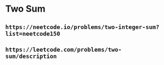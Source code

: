 # Two Sum

## `https://neetcode.io/problems/two-integer-sum?list=neetcode150`

## `https://leetcode.com/problems/two-sum/description`
